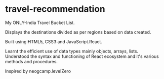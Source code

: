 # travel-recommendation
My ONLY-India Travel Bucket List. 

Displays the destinations divided as per regions based on data created.

Built using HTML5, CSS3 and JavaScript.React.

Learnt the efficient use of data types mainly objects, arrays, lists. Understood the syntax and functioning of React ecosystem and it's various methods and procedures. 

Inspired by neogcamp.levelZero
